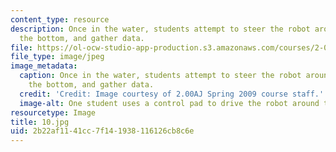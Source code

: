 ```yaml
---
content_type: resource
description: Once in the water, students attempt to steer the robot around, dive to
  the bottom, and gather data.
file: https://ol-ocw-studio-app-production.s3.amazonaws.com/courses/2-00aj-exploring-sea-space-earth-fundamentals-of-engineering-design-spring-2009/2b22af1141cc7f141938116126cb8c6e_10.jpg
file_type: image/jpeg
image_metadata:
  caption: Once in the water, students attempt to steer the robot around, dive to
    the bottom, and gather data.
  credit: 'Credit: Image courtesy of 2.00AJ Spring 2009 course staff.'
  image-alt: One student uses a control pad to drive the robot around the pool.
resourcetype: Image
title: 10.jpg
uid: 2b22af11-41cc-7f14-1938-116126cb8c6e
---
```

